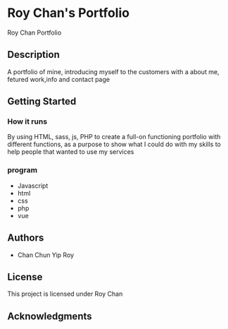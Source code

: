 # Roy Chan's Portfolio

Roy Chan Portfolio

## Description

A portfolio of mine, introducing myself to the customers with a about me, fetured work,info and contact page
## Getting Started


### How it runs
By using HTML, sass, js, PHP to create a full-on functioning portfolio with different functions, as a purpose to show what I could do with my skills to help people that wanted to use my services  


### program

* Javascript
* html
* css
* php
* vue



## Authors

* Chan Chun Yip Roy

## License

This project is licensed under Roy Chan
## Acknowledgments

